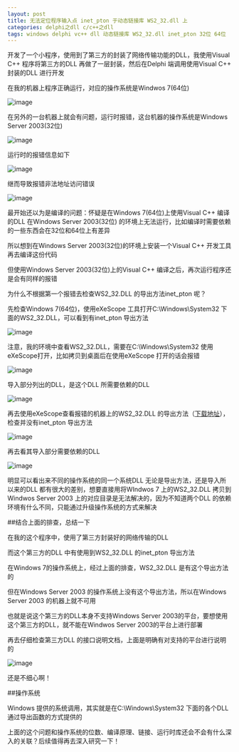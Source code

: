 ```yaml
---
layout: post
title: 无法定位程序输入点 inet_pton 于动态链接库 WS2_32.dll 上
categories: delphi之dll c/c++之dll
tags: windows delphi vc++ dll 动态链接库 WS2_32.dll inet_pton 32位 64位
---
```


开发了一个小程序，使用到了第三方的封装了网络传输功能的DLL，我使用Visual C++ 程序将第三方的DLL 再做了一层封装，然后在Delphi 端调用使用Visual C++ 封装的DLL 进行开发

在我的机器上程序正确运行，对应的操作系统是Windwos 7(64位)

![image](../media/image/2016-09-28/01.png)

在另外的一台机器上就会有问题，运行时报错，这台机器的操作系统是Windows Server 2003(32位)

![image](../media/image/2016-09-28/02.png)

运行时的报错信息如下

![image](../media/image/2016-09-28/03.png)

继而导致报错非法地址访问错误

![image](../media/image/2016-09-28/04.png)

最开始还以为是编译的问题：怀疑是在Windows 7(64位)上使用Visual C++ 编译的DLL 在Windows Server 2003(32位) 的环境上无法运行，比如编译时需要依赖的一些东西会在32位和64位上有差异

所以想到在Windows Server 2003(32位)的环境上安装一个Visual C++ 开发工具再去编译这份代码

但使用Windows Server 2003(32位)上的Visual C++ 编译之后，再次运行程序还是会有同样的报错

为什么不根据第一个报错去检查WS2\_32.DLL 的导出方法inet\_pton 呢？

先检查Windows 7(64位)，使用eXeScope 工具打开C:\Windows\System32 下面的WS2\_32.DLL，可以看到有inet\_pton 导出方法

![image](../media/image/2016-09-28/05.png)

注意，我的环境中查看WS2\_32.DLL，需要在C:\Windows\System32 使用eXeScope打开，比如拷贝到桌面后在使用eXeScope 打开的话会报错

![image](../media/image/2016-09-28/06.png)

导入部分列出的DLL，是这个DLL 所需要依赖的DLL

![image](../media/image/2016-09-28/07.png)

再去使用eXeScope查看报错的机器上的WS2_32.DLL 的导出方法（[下载地址](../download/20160928/ws2_32.zip)），检查并没有inet_pton 导出方法

![image](../media/image/2016-09-28/08.png)

再去看其导入部分需要依赖的DLL

![image](../media/image/2016-09-28/09.png)

明显可以看出来不同的操作系统的同一个系统DLL 无论是导出方法，还是导入所以来的DLL 都有很大的差别，想要直接用将WIndwos 7 上的WS2\_32.DLL 拷贝到Windwos Server 2003 上的对应目录是无法解决的，因为不知道两个DLL 的依赖环境有什么不同，只能通过升级操作系统的方式来解决

##结合上面的排查，总结一下

在我的这个程序中，使用了第三方封装好的网络传输的DLL

而这个第三方的DLL 中有使用到WS2\_32.DLL 的inet\_pton 导出方法

在Windows 7的操作系统上，经过上面的排查，WS2\_32.DLL 是有这个导出方法的

但在Windows Server 2003 的操作系统上没有这个导出方法，所以在Windows Server 2003 的机器上就不可用

也就是说这个第三方的DLL本身不支持Windows Server 2003的平台，要想使用这个第三方的DLL，就不能在Windwos Server 2003的平台上进行部署

再去仔细检查第三方DLL 的接口说明文档，上面是明确有对支持的平台进行说明的

![image](../media/image/2016-09-28/10.png)

还是不细心啊！

##操作系统

Windows 提供的系统调用，其实就是在C:\Windows\System32 下面的各个DLL 通过导出函数的方式提供的

上面的这个问题和操作系统的位数、编译原理、链接、运行时库还会不会有什么深入的关联？后续值得再去深入研究一下！
